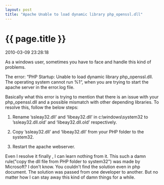 ```yaml
---
layout: post
title: "Apache Unable to load dynamic library php_openssl.dll"
---
```


<h1> {{ page.title }} </h1> <p class='meta'>2010-03-09 23:28:18</p>

As a windows user, sometimes you have to face and handle this kind of problems. 

The error: “PHP Startup: Unable to load dynamic library php_openssl.dll. The operating system cannot run %1“, when you are trying to start the apache server in the error.log file.

Basically what this error is trying to mention that there is an issue with your php_openssl.dll and a possible mismatch with other depending libraries. To resolve this, follow the below steps:

1. Rename ’ssleay32.dll’ and ‘libeay32.dll’ in c:\windows\system32 to ’ssleay32.dll.old’ and ‘libeay32.dll.old’ respectively.

2. Copy ’ssleay32.dll’ and ‘libeay32.dll’ from your PHP folder to the system32.

3. Restart the apache webserver.


Even I resolve it finally , I can learn nothing from it. This such a damn rule("copy the dll file from PHP folder to system32") was made by Microsoft? I don't know. You couldn't find the solution even in php document. The solution was passed from one developer to another. But no matter how I can stay away this kind of damn things for a while.